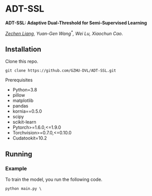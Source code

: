 # ADT-SSL

**ADT-SSL: Adaptive Dual-Threshold for Semi-Supervised Learning**

*<a href="mailto:liangzechen@e.gzhu.edu.cn">Zechen Liang</a>, Yuan-Gen Wang<sup>\*</sup>, Wei Lu, Xiaochun Cao*.

## Installation

Clone this repo.

```
git clone https://github.com/GZHU-DVL/ADT-SSL.git
```

Prerequisites

- Python=3.8
- pillow
- matplotlib
- pandas
- kornia==0.5.0
- scipy
- scikit-learn
- Pytorch>=1.6.0,<=1.9.0
- Torchvision>=0.7.0,<=0.10.0
- Cudatookit=10.2

## Running

### Example

To train the model, you run the following code.

```
python main.py \
```
